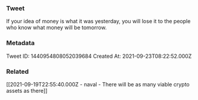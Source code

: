### Tweet
If your idea of money is what it was yesterday, you will lose it to the people who know what money will be tomorrow.

### Metadata
Tweet ID: 1440954808052039684
Created At: 2021-09-23T08:22:52.000Z

### Related
[[2021-09-19T22:55:40.000Z - naval - There will be as many viable crypto assets as there]]

